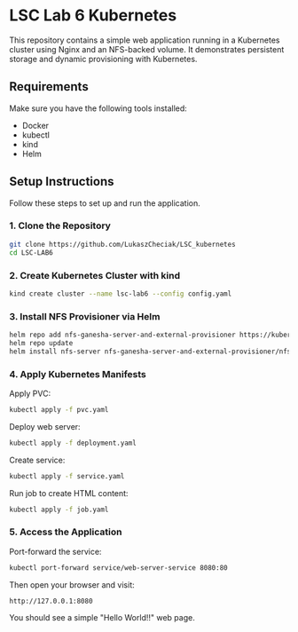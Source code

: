 # LSC Lab 6 Kubernetes

This repository contains a simple web application running in a Kubernetes cluster using Nginx and an NFS-backed volume. It demonstrates persistent storage and dynamic provisioning with Kubernetes.

## Requirements

Make sure you have the following tools installed:

- Docker
- kubectl
- kind
- Helm

## Setup Instructions

Follow these steps to set up and run the application.

### 1. Clone the Repository

```bash
git clone https://github.com/LukaszCheciak/LSC_kubernetes
cd LSC-LAB6
```

### 2. Create Kubernetes Cluster with kind

```bash
kind create cluster --name lsc-lab6 --config config.yaml
```

### 3. Install NFS Provisioner via Helm

```bash
helm repo add nfs-ganesha-server-and-external-provisioner https://kubernetes-sigs.github.io/nfs-ganesha-server-and-external-provisioner/
helm repo update
helm install nfs-server nfs-ganesha-server-and-external-provisioner/nfs-server-provisioner --values values.yaml
```

### 4. Apply Kubernetes Manifests

Apply PVC:

```bash
kubectl apply -f pvc.yaml
```

Deploy web server:

```bash
kubectl apply -f deployment.yaml
```

Create service:

```bash
kubectl apply -f service.yaml
```

Run job to create HTML content:

```bash
kubectl apply -f job.yaml
```

### 5. Access the Application

Port-forward the service:

```bash
kubectl port-forward service/web-server-service 8080:80
```

Then open your browser and visit:

```
http://127.0.0.1:8080
```

You should see a simple "Hello World!!" web page.

